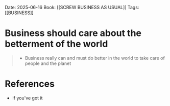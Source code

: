 Date: 2025-06-16
Book: [[SCREW BUSINESS AS USUAL]]
Tags:  [[BUSINESS]]


# Business should care about the betterment of the world

>* Business really can and must do better in the world to take care of people and the planet

# References
- If you've got it 
 